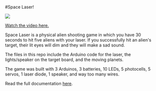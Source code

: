 #Space Laser! 

![](http://nicole.pizza/itp/pcomp/spacelaser.jpg)

[Watch the video here.](https://vimeo.com/143486888)

Space Laser is a physical alien shooting game in which you have 30 seconds to hit five aliens with your laser. If you successfully hit an alien's target, their lit eyes will dim and they will make a sad sound. 

The files in this repo include the Arduino code for the laser, the lights/speaker on the target board, and the moving planets. 

The game was built with 3 Arduinos, 3 batteries, 10 LEDs, 5 photocells, 5 servos, 1 laser diode, 1 speaker, and way too many wires.

Read the full documentation [here](http://nicole.pizza/itp/2015/11/03/pcomp-week-7-space-laser-midterm/).